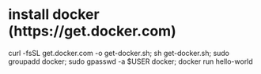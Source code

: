 

<h1>install docker (https://get.docker.com)</h1>
curl -fsSL get.docker.com -o get-docker.sh; sh get-docker.sh; sudo groupadd docker; sudo gpasswd -a $USER docker; docker run hello-world
